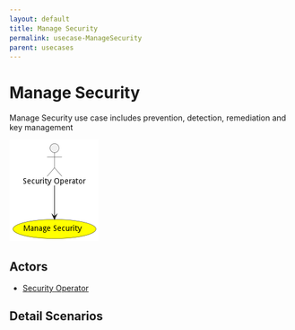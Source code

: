 ```yaml
---
layout: default
title: Manage Security
permalink: usecase-ManageSecurity
parent: usecases
---
```

# Manage Security

Manage Security use case includes prevention, detection, remediation and key management

![Activities Diagram](./activities.png)

## Actors

* [Security Operator](actor-secops)











## Detail Scenarios





